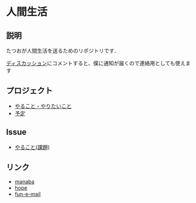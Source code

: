 # 人間生活

## 説明
たつおが人間生活を送るためのリポジトリです．

[ディスカッション](https://github.com/t4t5u0/human-life/discussions)にコメントすると、僕に通知が届くので連絡用としても使えます

## プロジェクト
- [やること・やりたいこと](https://github.com/t4t5u0/human-life/projects/1)
- [予定](https://github.com/t4t5u0/human-life/projects/2)

## Issue 
- [やること(課題)](https://github.com/t4t5u0/human-life/issues/new?assignees=t4t5u0%2C+marbou090&labels=%E8%AA%B2%E9%A1%8C&template=%E8%AA%B2%E9%A1%8C%E3%83%86%E3%83%B3%E3%83%97%E3%83%AC%E3%83%BC%E3%83%88.md&title=2020%2FMM%2FDD+%E3%82%84%E3%82%8B%E3%81%93%E3%81%A8)

## リンク
- [manaba](https://manaba.fun.ac.jp/ct/home)
- [hope](https://hope.c.fun.ac.jp/course/index.php?categoryid=2)
- [fun-e-mail](https://webmail.fun.ac.jp/cgi-bin/index.cgi)
